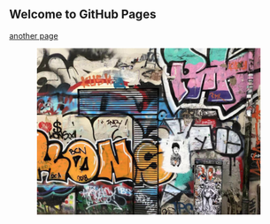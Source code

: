 ## Welcome to GitHub Pages

[another page](./another-1.html)

<center>
 <img src='img/wall.jpg' width= 80%>
</center>


